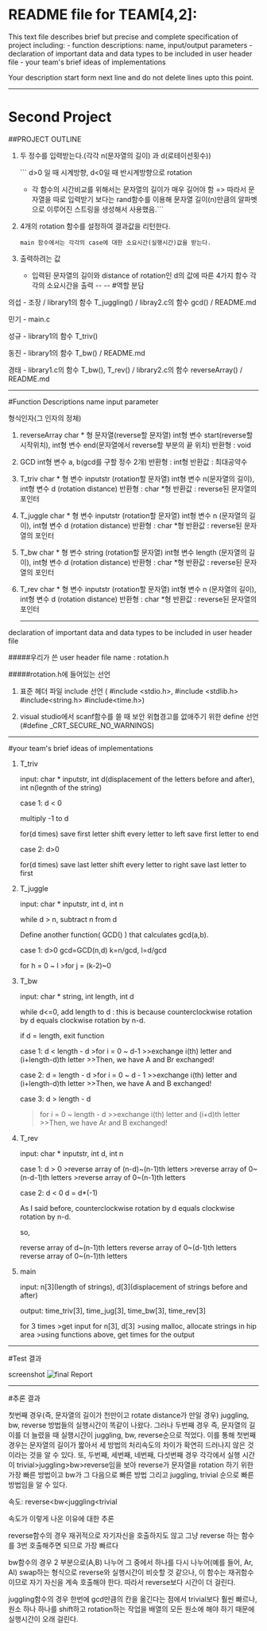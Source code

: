 README file for TEAM[4,2]:
==========================

This text file describes brief but precise and complete specification of project including: - function descriptions: name, input/output parameters - declaration of important data and data types to be included in user header file - your team's brief ideas of implementations

Your description start form next line and do not delete lines upto this point.

---

Second Project
==============

##PROJECT OUTLINE

1.	두 정수를 입력받는다.(각각 n(문자열의 길이) 과 d(로테이션횟수))

	\`\`\` d>0 일 때 시계방향, d<0일 때 반시계방향으로 rotation

	-	각 함수의 시간비교를 위해서는 문자열의 길이가 매우 길어야 함 => 따라서 문자열을 따로 입력받기 보다는 rand함수를 이용해 문자열 길이(n)만큼의 알파벳으로 이루어진 스트링을 생성해서 사용했음.\`\`\`

2.	4개의 rotation 함수를 설정하여 결과값을 리턴한다.

	```
	main 함수에서는 각각의 case에 대한 소요시간(실행시간)값을 받는다.
	```

3.	출력하려는 값

	-	입력된 문자열의 길이와 distance of rotation인 d의 값에 따른 4가지 함수 각각의 소요시간을 출력 -- -- #역할 분담

의섭 - 조장 / library1의 함수 T_juggling() / libray2.c의 함수 gcd() / README.md

민기 - main.c

성규 - library1의 함수 T_triv()

동진 - library1의 함수 T_bw() / README.md

경태 - library1.c의 함수 T_bw(), T_rev() / library2.c의 함수 reverseArray() / README.md

---

#Function Descriptions name input parameter

형식인자(그 인자의 정체)

1.	reverseArray char * 형 문자열(reverse할 문자열) int형 변수 start(reverse할 시작위치), int형 변수 end(문자열에서 reverse할 부분의 끝 위치) 반환형 : void

2.	GCD int형 변수 a, b(gcd를 구할 정수 2개) 반환형 : int형 반환값 : 최대공약수

3.	T_triv char * 형 변수 inputstr (rotation할 문자열) int형 변수 n(문자열의 길이), int형 변수 d (rotation distance) 반환형 : char *형 반환값 : reverse된 문자열의 포인터

4.	T_juggle char * 형 변수 inputstr (rotation할 문자열) int형 변수 n (문자열의 길이), int형 변수 d (rotation distance) 반환형 : char *형 반환값 : reverse된 문자열의 포인터

5.	T_bw char * 형 변수 string (rotation할 문자열) int형 변수 length (문자열의 길이), int형 변수 d (rotation distance) 반환형 : char *형 반환값 : reverse된 문자열의 포인터

6.	T_rev char * 형 변수 inputstr (rotation할 문자열) int형 변수 n (문자열의 길이), int형 변수 d (rotation distance) 반환형 : char *형 반환값 : reverse된 문자열의 포인터

	---

declaration of important data and data types to be included in user header file

#####우리가 쓴 user header file name : rotation.h

#####rotation.h에 들어있는 선언

1.	표준 헤더 파일 include 선언 ( #include <stdio.h>, #include <stdlib.h> #include<string.h> #include<time.h>\)

2.	visual studio에서 scanf함수를 쓸 때 보안 위협경고를 없애주기 위한 define 선언 (#define _CRT_SECURE_NO_WARNINGS)

---

#your team's brief ideas of implementations

1.	T_triv

	input: char * inputstr, int d(displacement of the letters before and after), int n(legnth of the string)

	case 1: d < 0

	multiply -1 to d

	for(d times) save first letter shift every letter to left save first letter to end

	case 2: d>0

	for(d times) save last letter shift every letter to right save last letter to first

2.	T_juggle

	input: char * inputstr, int d, int n

	while d > n, subtract n from d

	Define another function( GCD() ) that calculates gcd(a,b).

	case 1: d>0 gcd=GCD(n,d) k=n/gcd, l=d/gcd

	for h = 0 ~ l >for j = (k-2)~0

3.	T_bw

	input: char * string, int length, int d

	while d<=0, add length to d : this is because counterclockwise rotation by d equals clockwise rotation by n-d.

	if d = length, exit function

	case 1: d < length - d >for i = 0 ~ d-1 >>exchange i(th) letter and (i+length-d)th letter >>Then, we have A and Br exchanged!

	case 2: d = length - d >for i = 0 ~ d - 1 >>exchange i(th) letter and (i+length-d)th letter >>Then, we have A and B exchanged!

	case 3: d > length - d

	> for i = 0 ~ length - d >>exchange i(th) letter and (i+d)th letter >>Then, we have Ar and B exchanged!

4.	T_rev

	input: char * inputstr, int d, int n

	case 1: d > 0 >reverse array of (n-d)~(n-1)th letters >reverse array of 0~(n-d-1)th letters >reverse array of 0~(n-1)th letters

	case 2: d < 0 d = d*(-1)

	As I said before, counterclockwise rotation by d equals clockwise rotation by n-d.

	so,

	reverse array of d~(n-1)th letters reverse array of 0~(d-1)th letters reverse array of 0~(n-1)th letters

5.	main

	input: n[3](length of strings), d[3](displacement of strings before
	and after)

	output: time_triv[3], time_jug[3], time_bw[3], time_rev[3]

	for 3 times >get input for n[3], d[3] >using malloc, allocate strings in hip area >using functions above, get times for the output

---

#Test 결과  

screenshot ![final Report](https://i.imgur.com/57JCzH0.png)

---

#추론 결과

첫번째 경우(즉, 문자열의 길이가 천만이고 rotate distance가 만일 경우) juggling, bw, reverse 방법들의 실행시간이 똑같이 나왔다. 그러나 두번째 경우 즉, 문자열의 길이를 더 늘렸을 때 실행시간이 juggling, bw, reverse순으로 적었다. 이를 통해 첫번째 경우는 문자열의 길이가 짧아서 세 방법의 처리속도의 차이가 확연히 드러나지 않은 것이라는 것을 알 수 있다. 또, 두번째, 세번째, 네번째, 다섯번째 경우 각각에서 실행 시간이 trivial>juggling>bw>reverse임을 보아 reverse가 문자열을 rotation 하기 위한 가장 빠른 방법이고 bw가 그 다음으로 빠른 방법 그리고 juggling, trivial 순으로 빠른 방법임을 알 수 있다.

속도: reverse<bw<juggling<trivial

속도가 이렇게 나온 이유에 대한 추론

reverse함수의 경우 재귀적으로 자기자신을 호출하지도 않고 그냥 reverse 하는 함수를 3번 호출해주면 되므로 가장 빠르다

bw함수의 경우 2 부분으로(A,B) 나누어 그 중에서 하나를 다시 나누어(예를 들어, Ar, Al) swap하는 형식으로 reverse와 실행시간이 비슷할 것 같으나, 이 함수는 재귀함수이므로 자기 자신을 계속 호출해야 한다. 따라서 reverse보다 시간이 더 걸린다.

juggling함수의 경우 한번에 gcd만큼의 칸을 옮긴다는 점에서 trivial보다 훨씬 빠르나, 원소 하나 하나를 shift하고 rotation하는 작업을 배열의 모든 원소에 해야 하기 때문에 실행시간이 오래 걸린다.
